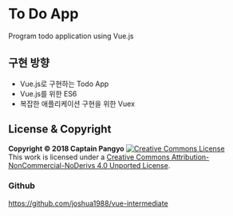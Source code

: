 # To Do App

Program todo application using Vue.js

## 구현 방향
- Vue.js로 구현하는 Todo App
- Vue.js를 위한 ES6
- 복잡한 애플리케이션 구현을 위한 Vuex

## License & Copyright
**Copyright © 2018 Captain Pangyo**
<a rel="license" href="http://creativecommons.org/licenses/by-nc-nd/4.0/"><img alt="Creative Commons License" style="border-width:0" src="https://i.creativecommons.org/l/by-nc-nd/4.0/88x31.png" /></a><br />This work is licensed under a <a rel="license" href="http://creativecommons.org/licenses/by-nc-nd/4.0/">Creative Commons Attribution-NonCommercial-NoDerivs 4.0 Unported License</a>.

### Github

https://github.com/joshua1988/vue-intermediate
